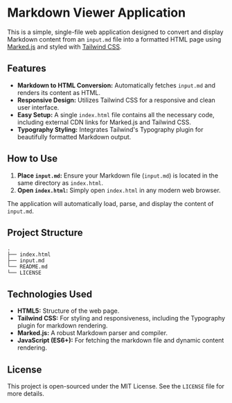 # Markdown Viewer Application

This is a simple, single-file web application designed to convert and display Markdown content from an `input.md` file into a formatted HTML page using [Marked.js](https://marked.js.org/) and styled with [Tailwind CSS](https://tailwindcss.com/).

## Features

*   **Markdown to HTML Conversion:** Automatically fetches `input.md` and renders its content as HTML.
*   **Responsive Design:** Utilizes Tailwind CSS for a responsive and clean user interface.
*   **Easy Setup:** A single `index.html` file contains all the necessary code, including external CDN links for Marked.js and Tailwind CSS.
*   **Typography Styling:** Integrates Tailwind's Typography plugin for beautifully formatted Markdown output.

## How to Use

1.  **Place `input.md`:** Ensure your Markdown file (`input.md`) is located in the same directory as `index.html`.
2.  **Open `index.html`:** Simply open `index.html` in any modern web browser.

The application will automatically load, parse, and display the content of `input.md`.

## Project Structure

```
.
├── index.html
├── input.md
└── README.md
└── LICENSE
```

## Technologies Used

*   **HTML5:** Structure of the web page.
*   **Tailwind CSS:** For styling and responsiveness, including the Typography plugin for markdown rendering.
*   **Marked.js:** A robust Markdown parser and compiler.
*   **JavaScript (ES6+):** For fetching the markdown file and dynamic content rendering.

## License

This project is open-sourced under the MIT License. See the `LICENSE` file for more details.